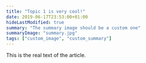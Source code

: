 ```yaml
---
title: "Topic 1 is very cool!"
date: 2019-06-17T23:53:00+01:00
hideLastModified: true
summary: "The summary image should be a custom one"
summaryImage: "summary.jpg"
tags: ["custom_image", "custom_summary"]
---
```


This is the real text of the article. 